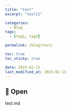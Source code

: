 ```yaml
---
title: "test"
excerpt: "test11"

categories:
  - Blog
tags:
  - [tag1, tag2]

permalink: /blog/test/

toc: true
toc_sticky: true

date: 2023-02-13
last_modified_at: 2023-02-13
---
```


## 🦥 Open

test.md